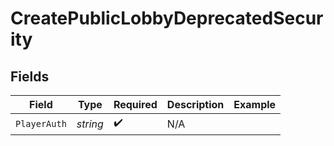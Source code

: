 # CreatePublicLobbyDeprecatedSecurity


## Fields

| Field              | Type               | Required           | Description        | Example            |
| ------------------ | ------------------ | ------------------ | ------------------ | ------------------ |
| `PlayerAuth`       | *string*           | :heavy_check_mark: | N/A                |                    |